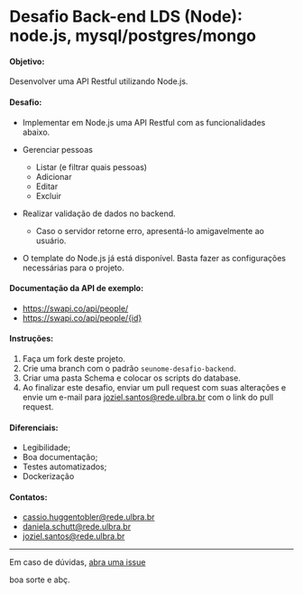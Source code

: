 # Desafio Back-end LDS (Node): node.js, mysql/postgres/mongo

#### Objetivo:

Desenvolver uma API Restful utilizando Node.js.

#### Desafio:

- Implementar em Node.js uma API Restful com as funcionalidades abaixo.

- Gerenciar pessoas
  - Listar (e filtrar quais pessoas)
  - Adicionar
  - Editar
  - Excluir

- Realizar validação de dados no backend.
  - Caso o servidor retorne erro, apresentá-lo amigavelmente ao usuário.

- O template do Node.js já está disponível. Basta fazer as configurações necessárias para o projeto.

#### Documentação da API de exemplo:

- https://swapi.co/api/people/
- https://swapi.co/api/people/{id}

#### Instruções:

1. Faça um fork deste projeto.
2. Crie uma branch com o padrão `seunome-desafio-backend`.
3. Criar uma pasta Schema e colocar os scripts do database.
4. Ao finalizar este desafio, enviar um pull request com suas alterações e envie um e-mail para joziel.santos@rede.ulbra.br com o link do pull request.


#### Diferenciais:

- Legibilidade;
- Boa documentação;
- Testes automatizados;
- Dockerização

#### Contatos:

- cassio.huggentobler@rede.ulbra.br
- daniela.schutt@rede.ulbra.br
- joziel.santos@rede.ulbra.br

---

Em caso de dúvidas, [abra uma issue](https://github.com/lds-ulbra-torres/desafio-backend-nodejs/issues)

boa sorte e abç.
